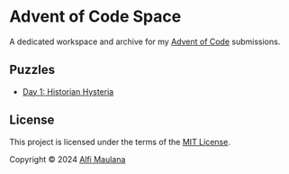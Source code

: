 # Advent of Code Space

A dedicated workspace and archive for my [Advent of Code](https://adventofcode.com/) submissions.

## Puzzles

- [Day 1: Historian Hysteria](./day-01)

## License

This project is licensed under the terms of the [MIT License](./LICENSE).

Copyright © 2024 [Alfi Maulana](https://github.com/threeal)
